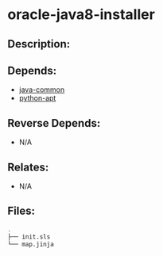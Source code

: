 # oracle-java8-installer

## Description:



## Depends:

  -  [java-common](/salt/java-common)
  -  [python-apt](/salt/python-apt)

## Reverse Depends:

  -  N/A

## Relates:

  -  N/A

## Files:

```bash
.
├── init.sls
└── map.jinja
```
